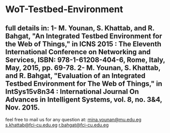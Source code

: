 # WoT-Testbed-Environment
full details in:
1- M. Younan, S. Khattab, and R. Bahgat, "An Integrated Testbed Environment for the Web of Things," in ICNS 2015 : The Eleventh International Conference on Networking and Services, ISBN: 978-1-61208-404-6, Rome, Italy, May, 2015, pp. 69-78.
2- M. Younan, S. Khattab, and R. Bahgat, "Evaluation of an Integrated Testbed Environment for The Web of Things," in IntSys15v8n34 : International Journal On Advances in Intelligent Systems, vol. 8, no. 3&4, Nov. 2015.
------------------------------------------------------------------------------
feel free to mail us for any question at:
	mina.younan@mu.edu.eg
	s.khattab@fci-cu.edu.eg
	r.bahgat@fci-cu.edu.eg
